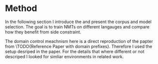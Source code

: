 # Method
In the following section I introduce the and present the corpus and model selection.
The goal is to train NMTs on different langauges and compare how they benefit from side constraint.

The domain control meachnism here is a direct reproduction of the papter from \TODO{Reference Paper with domain prefixes}.
Therefore I used the setup desriped in the paper.
For the details that where different or not descriped I looked for simliar environments in related work.


